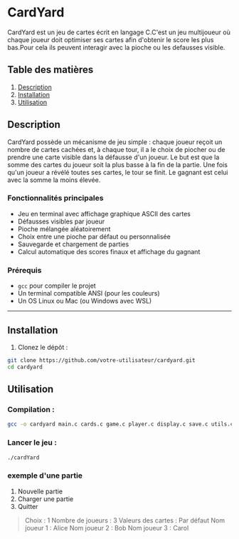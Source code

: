 # CardYard

CardYard est un jeu de cartes écrit en langage C.C'est un jeu multijoueur où chaque joueur doit optimiser ses cartes afin d'obtenir le score les plus bas.Pour cela ils peuvent interagir avec la pioche ou les defausses visible.

## Table des matières
1. [Description](#description)
2. [Installation](#installation)
3. [Utilisation](#utilisation)

## Description

CardYard possède un mécanisme de jeu simple : chaque joueur reçoit un nombre de cartes cachées et, à chaque tour, il a le choix de piocher ou de prendre une carte visible dans la défausse d'un joueur. Le but est que la somme des cartes du joueur soit la plus basse à la fin de la partie.
Une fois qu'un joueur a révélé toutes ses cartes, le tour se finit. Le gagnant est celui avec la somme la moins élevée.


### Fonctionnalités principales

- Jeu en terminal avec affichage graphique ASCII des cartes
- Défausses visibles par joueur
- Pioche mélangée aléatoirement
- Choix entre une pioche par défaut ou personnalisée
- Sauvegarde et chargement de parties
- Calcul automatique des scores finaux et affichage du gagnant

### Prérequis

- `gcc` pour compiler le projet
- Un terminal compatible ANSI (pour les couleurs)
- Un OS Linux ou Mac (ou Windows avec WSL)

---

## Installation

1. Clonez le dépôt :

```bash
git clone https://github.com/votre-utilisateur/cardyard.git
cd cardyard
```
## Utilisation

### Compilation :

```bash
gcc -o cardyard main.c cards.c game.c player.c display.c save.c utils.c
```
### Lancer le jeu :

```bash
./cardYard
```
### exemple d'une partie 

1. Nouvelle partie
2. Charger une partie
3. Quitter

> Choix : 1
> Nombre de joueurs : 3
> Valeurs des cartes : Par défaut
> Nom joueur 1 : Alice
> Nom joueur 2 : Bob
> Nom joueur 3 : Carol


